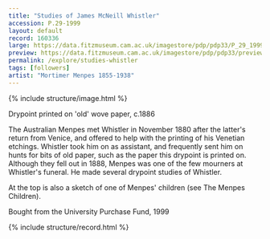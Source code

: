 ```yaml
---
title: "Studies of James McNeill Whistler"
accession: P.29-1999
layout: default
record: 160336
large: https://data.fitzmuseum.cam.ac.uk/imagestore/pdp/pdp33/P_29_1999.jpg
preview: https://data.fitzmuseum.cam.ac.uk/imagestore/pdp/pdp33/preview_P_29_1999.jpg
permalink: /explore/studies-whistler
tags: [followers]
artist: "Mortimer Menpes 1855-1938"
---
```

{% include structure/image.html %}

Drypoint printed on 'old' wove paper, c.1886

The Australian Menpes met Whistler in November 1880 after the latter's return from Venice, and offered to help with the printing of his Venetian etchings. Whistler took him on as assistant, and frequently sent him on hunts for bits of old paper, such as the paper this drypoint is printed on. Although they fell out in 1888, Menpes was one of the few mourners at Whistler's funeral. He made several drypoint studies of Whistler.

At the top is also a sketch of one of Menpes' children (see The Menpes Children).

Bought from the University Purchase Fund, 1999

{% include structure/record.html %}
